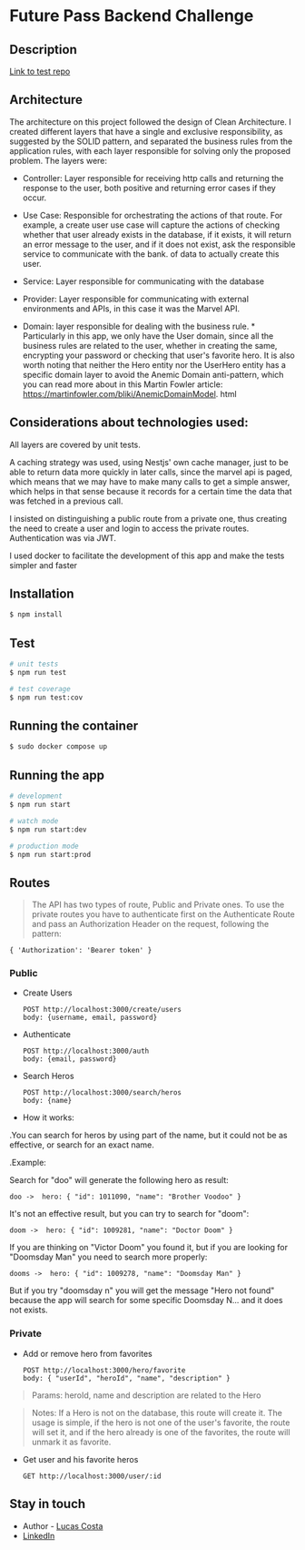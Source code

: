 # Future Pass Backend Challenge

## Description

[Link to test repo](https://github.com/holding-fpass/challenge-backend-fpass) 

## Architecture
The architecture on this project followed the design of Clean Architecture. I created different layers that have a single and exclusive responsibility, as suggested by the SOLID pattern, and separated the business rules from the application rules, with each layer responsible for solving only the proposed problem. The layers were:

- Controller: Layer responsible for receiving http calls and returning the response to the user, both positive and returning error cases if they occur.

- Use Case:
Responsible for orchestrating the actions of that route. For example, a create user use case will capture the actions of checking whether that user already exists in the database, if it exists, it will return an error message to the user, and if it does not exist, ask the responsible service to communicate with the bank. of data to actually create this user.

- Service: Layer responsible for communicating with the database

- Provider: Layer responsible for communicating with external environments and APIs, in this case it was the Marvel API.

- Domain: layer responsible for dealing with the business rule. * Particularly in this app, we only have the User domain, since all the business rules are related to the user, whether in creating the same, encrypting your password or checking that user's favorite hero. It is also worth noting that neither the Hero entity nor the UserHero entity has a specific domain layer to avoid the Anemic Domain anti-pattern, which you can read more about in this Martin Fowler article: https://martinfowler.com/bliki/AnemicDomainModel. html

## Considerations about technologies used:

All layers are covered by unit tests.

A caching strategy was used, using Nestjs' own cache manager, just to be able to return data more quickly in later calls, since the marvel api is paged, which means that we may have to make many calls to get a simple answer, which helps in that sense because it records for a certain time the data that was fetched in a previous call.

I insisted on distinguishing a public route from a private one, thus creating the need to create a user and login to access the private routes. Authentication was via JWT.

I used docker to facilitate the development of this app and make the tests simpler and faster

## Installation

```bash
$ npm install
```

## Test

```bash
# unit tests
$ npm run test

# test coverage
$ npm run test:cov
```

## Running the container

```bash
$ sudo docker compose up
```

## Running the app

```bash
# development
$ npm run start

# watch mode
$ npm run start:dev

# production mode
$ npm run start:prod
```

## Routes
> The API has two types of route, Public and Private ones. To use the private routes you have to authenticate first on the Authenticate Route and pass an Authorization Header on the request, following the pattern:
```
{ 'Authorization': 'Bearer token' }
```

### Public
- Create Users
   ```
  POST http://localhost:3000/create/users
  body: {username, email, password}
  ```

- Authenticate
  ```
  POST http://localhost:3000/auth
  body: {email, password}
  ```

- Search Heros
  ```
  POST http://localhost:3000/search/heros
  body: {name}
  ```
- How it works:

.You can search for heros by using part of the name, but it could not be as effective, or search for an exact name.

.Example:

Search for "doo" will generate the following hero as result:

  ```
doo ->  hero: { "id": 1011090, "name": "Brother Voodoo" }
  ```

It's not an effective result, but you can try to search for "doom":

  ```
doom ->  hero: { "id": 1009281, "name": "Doctor Doom" }
  ```

If you are thinking on "Victor Doom" you found it, but if you are looking for "Doomsday Man" you need to search more properly:

  ```
dooms ->  hero: { "id": 1009278, "name": "Doomsday Man" }
  ```

But if you try "doomsday n" you will get the message "Hero not found" because the app will search for some specific Doomsday N... and it does not exists.

### Private

- Add or remove hero from favorites

  ```
  POST http://localhost:3000/hero/favorite
  body: { "userId", "heroId", "name", "description" }
  ```

> Params: heroId, name and description are related to the Hero

> Notes: If a Hero is not on the database, this route will create it. The usage is simple, if the hero is not one of the user's favorite, the route will set it, and if the hero already is one of the favorites, the route will unmark it as favorite. 

- Get user and his favorite heros

  ```
  GET http://localhost:3000/user/:id
  ```

## Stay in touch

- Author - [Lucas Costa](https://github.com/lucasccosta)
- [LinkedIn](https://www.linkedin.com/in/lucasccosta/)

